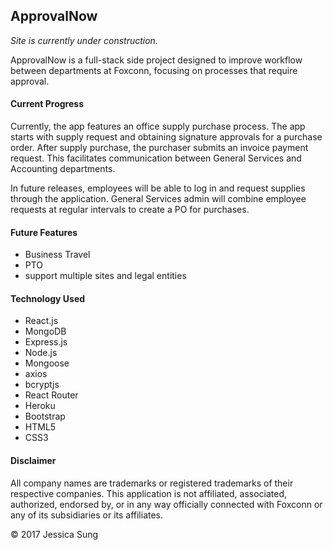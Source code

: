## ApprovalNow
*Site is currently under construction.*

ApprovalNow is a full-stack side project designed to improve workflow between departments at Foxconn, focusing on processes that require approval.

#### Current Progress
Currently, the app features an office supply purchase process. The app starts with supply request and obtaining signature approvals for a purchase order. After supply purchase, the purchaser submits an invoice payment request. This facilitates communication between General Services and Accounting departments.

In future releases, employees will be able to log in and request supplies through the application. General Services admin will combine employee requests at regular intervals to create a PO for purchases.

#### Future Features
* Business Travel
* PTO
* support multiple sites and legal entities

#### Technology Used
* React.js
* MongoDB
* Express.js
* Node.js
* Mongoose
* axios
* bcryptjs
* React Router
* Heroku
* Bootstrap
* HTML5
* CSS3

#### Disclaimer
All company names are trademarks or registered trademarks of their respective companies. This application is not affiliated, associated, authorized, endorsed by, or in any way officially connected with Foxconn or any of its subsidiaries or its affiliates.

&copy; 2017 Jessica Sung